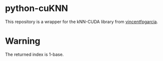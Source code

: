 # python-cuKNN

This repository is a wrapper for the kNN-CUDA library from [vincentfpgarcia](https://github.com/vincentfpgarcia/kNN-CUDA).

# Warning

The returned index is 1-base.

